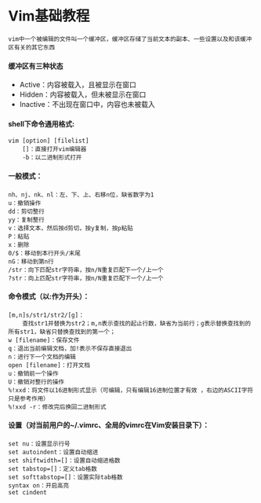 # Vim基础教程

`vim中一个被编辑的文件叫一个缓冲区，缓冲区存储了当前文本的副本、一些设置以及和该缓冲区有关的其它东西`


#### 缓冲区有三种状态

* Active：内容被载入，且被显示在窗口
* Hidden：内容被载入，但未被显示在窗口
* Inactive：不出现在窗口中，内容也未被载入


#### shell下命令通用格式:
    vim [option] [filelist]
        []：直接打开vim编辑器
        -b：以二进制形式打开



#### 一般模式：
    nh、nj、nk、nl：左、下、上、右移n位，缺省数字为1
    u：撤销操作
    dd：剪切整行
    yy：复制整行
    v：选择文本，然后按d剪切，按y复制，按p粘贴
    P：粘贴
    x：删除
    0/$：移动到本行开头/末尾
    nG：移动到第n行
    /str：向下匹配str字符串，按n/N重复匹配下一个/上一个
    ?str：向上匹配str字符串，按n/N重复匹配下一个/上一个



#### 命令模式（以:作为开头）：
    [m,n]s/str1/str2/[g]：
        查找str1并替换为str2；m,n表示查找的起止行数，缺省为当前行；g表示替换查找到的所有str1，缺省只替换查找到的第一个；
    w [filename]：保存文件
    q：退出当前编辑文档，加!表示不保存直接退出
    n：进行下一个文档的编辑
    open [filename]：打开文档
    u：撤销前一个操作
    U：撤销对整行的操作
    %!xxd：将文件以16进制形式显示（可编辑，只有编辑16进制位置才有效 ，右边的ASCII字符只是参考作用）
    %!xxd -r：修改完后换回二进制形式


#### 设置（对当前用户的~/.vimrc、全局的vimrc在Vim安装目录下）：
    set nu：设置显示行号
    set autoindent：设置自动缩进
    set shiftwidth=[]：设置自动缩进格数
    set tabstop=[]：定义tab格数
    set softtabstop=[]：设置实际tab格数
    syntax on：开启高亮
    set cindent
